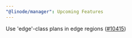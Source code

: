 ```yaml
---
"@linode/manager": Upcoming Features
---
```


Use 'edge'-class plans in edge regions ([#10415](https://github.com/linode/manager/pull/10415))
